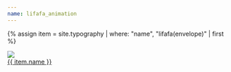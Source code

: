```yaml
---
name: lifafa_animation
---
```

{% assign item = site.typography | where: "name", "lifafa(envelope)" | first %}
<div class="col-span-1 rounded-3xl overflow-hidden relative hover:cursor-pointer">
    <a href="{{site.baseurl}}{{item.url}}">
        <div class="lifafa-bg-gradient w-full h-full absolute"></div>
        <img class="w-full h-full object-scale-down absolute" src="{{site.baseurl}}assets/images/typography/lifafa_gradient_type-37.png" />
        <div class="bg-black transition-opacity ease-in-out duration-300 opacity-0 hover:opacity-85 absolute w-full h-full">
            <div class="text-[40px] w-full h-full flex justify-center items-center">
                {{ item.name }}
            </div>
        </div>
    </a>
</div>
